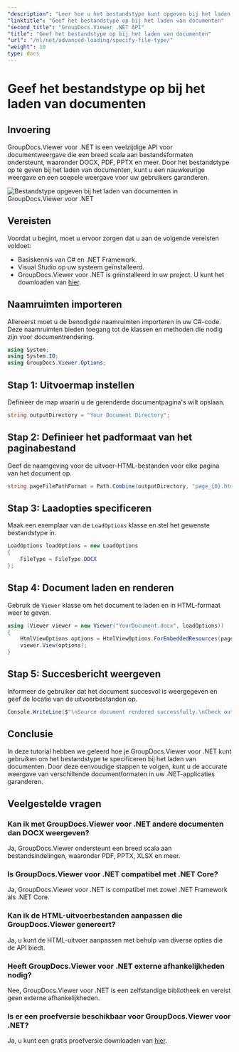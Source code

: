 ```yaml
---
"description": "Leer hoe u het bestandstype kunt opgeven bij het laden van documenten met GroupDocs.Viewer voor .NET. Render verschillende formaten nauwkeurig in uw .NET-toepassingen."
"linktitle": "Geef het bestandstype op bij het laden van documenten"
"second_title": "GroupDocs.Viewer .NET API"
"title": "Geef het bestandstype op bij het laden van documenten"
"url": "/nl/net/advanced-loading/specify-file-type/"
"weight": 10
type: docs
---
```

# Geef het bestandstype op bij het laden van documenten

## Invoering
GroupDocs.Viewer voor .NET is een veelzijdige API voor documentweergave die een breed scala aan bestandsformaten ondersteunt, waaronder DOCX, PDF, PPTX en meer. Door het bestandstype op te geven bij het laden van documenten, kunt u een nauwkeurige weergave en een soepele weergave voor uw gebruikers garanderen.

![Bestandstype opgeven bij het laden van documenten in GroupDocs.Viewer voor .NET](/viewer/advanced-loading/specify-file-type-when-loading-documents-img.png)

## Vereisten
Voordat u begint, moet u ervoor zorgen dat u aan de volgende vereisten voldoet:
- Basiskennis van C# en .NET Framework.
- Visual Studio op uw systeem geïnstalleerd.
- GroupDocs.Viewer voor .NET is geïnstalleerd in uw project. U kunt het downloaden van [hier](https://releases.groupdocs.com/viewer/net/).
##
## Naamruimten importeren
Allereerst moet u de benodigde naamruimten importeren in uw C#-code. Deze naamruimten bieden toegang tot de klassen en methoden die nodig zijn voor documentrendering.
```csharp
using System;
using System.IO;
using GroupDocs.Viewer.Options;
```
## Stap 1: Uitvoermap instellen
Definieer de map waarin u de gerenderde documentpagina's wilt opslaan.
```csharp
string outputDirectory = "Your Document Directory";
```
## Stap 2: Definieer het padformaat van het paginabestand
Geef de naamgeving voor de uitvoer-HTML-bestanden voor elke pagina van het document op.
```csharp
string pageFilePathFormat = Path.Combine(outputDirectory, "page_{0}.html");
```
## Stap 3: Laadopties specificeren
Maak een exemplaar van de `LoadOptions` klasse en stel het gewenste bestandstype in.
```csharp
LoadOptions loadOptions = new LoadOptions
{
    FileType = FileType.DOCX
};
```
## Stap 4: Document laden en renderen
Gebruik de `Viewer` klasse om het document te laden en in HTML-formaat weer te geven.
```csharp
using (Viewer viewer = new Viewer("YourDocument.docx", loadOptions))
{
    HtmlViewOptions options = HtmlViewOptions.ForEmbeddedResources(pageFilePathFormat);
    viewer.View(options);
}
```
## Stap 5: Succesbericht weergeven
Informeer de gebruiker dat het document succesvol is weergegeven en geef de locatie van de uitvoerbestanden op.
```csharp
Console.WriteLine($"\nSource document rendered successfully.\nCheck output in {outputDirectory}.");
```

## Conclusie
In deze tutorial hebben we geleerd hoe je GroupDocs.Viewer voor .NET kunt gebruiken om het bestandstype te specificeren bij het laden van documenten. Door deze eenvoudige stappen te volgen, kunt u de accurate weergave van verschillende documentformaten in uw .NET-applicaties garanderen.
## Veelgestelde vragen
### Kan ik met GroupDocs.Viewer voor .NET andere documenten dan DOCX weergeven?
Ja, GroupDocs.Viewer ondersteunt een breed scala aan bestandsindelingen, waaronder PDF, PPTX, XLSX en meer.
### Is GroupDocs.Viewer voor .NET compatibel met .NET Core?
Ja, GroupDocs.Viewer voor .NET is compatibel met zowel .NET Framework als .NET Core.
### Kan ik de HTML-uitvoerbestanden aanpassen die GroupDocs.Viewer genereert?
Ja, u kunt de HTML-uitvoer aanpassen met behulp van diverse opties die de API biedt.
### Heeft GroupDocs.Viewer voor .NET externe afhankelijkheden nodig?
Nee, GroupDocs.Viewer voor .NET is een zelfstandige bibliotheek en vereist geen externe afhankelijkheden.
### Is er een proefversie beschikbaar voor GroupDocs.Viewer voor .NET?
Ja, u kunt een gratis proefversie downloaden van [hier](https://releases.groupdocs.com/viewer/net/).
